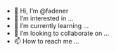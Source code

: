 - 👋 Hi, I’m @fadener
- 👀 I’m interested in ...
- 🌱 I’m currently learning ...
- 💞️ I’m looking to collaborate on ...
- 📫 How to reach me ...

<!---
fadener/fadener is a ✨ special ✨ repository because its `README.md` (this file) appears on your GitHub profile.
You can click the Preview link to take a look at your changes.
--->
